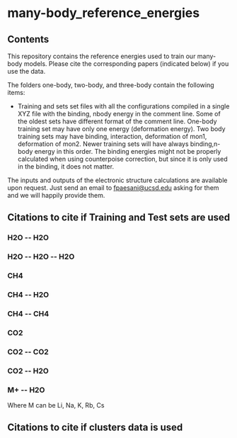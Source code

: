 # many-body_reference_energies
## Contents
This repository contains the reference energies used to train our many-body models.
Please cite the corresponding papers (indicated below) if you use the data.

The folders one-body, two-body, and three-body contain the following items:
- Training and sets set files with all the configurations compiled in a single XYZ file with the binding, nbody energy in the comment line. Some of the oldest sets have different format of the comment line. One-body training set may have only one energy (deformation energy). Two body training sets may have binding, interaction, deformation of mon1, deformation of mon2. Newer training sets will have always binding,n-body energy in this order. The binding energies might not be properly calculated when using counterpoise correction, but since it is only used in the binding, it does not matter.

The inputs and outputs of the electronic structure calculations are available upon request. Just send an email to fpaesani@ucsd.edu asking for them and we will happily provide them.

## Citations to cite if Training and Test sets are used
### H2O -- H2O

### H2O -- H2O -- H2O

### CH4

### CH4 -- H2O 

### CH4 -- CH4

### CO2

### CO2 -- CO2

### CO2 -- H2O

### M+ -- H2O
Where M can be Li, Na, K, Rb, Cs

## Citations to cite if clusters data is used
